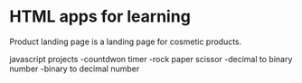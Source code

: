# HTML apps for learning

Product landing page is a landing page for cosmetic products.

javascript projects
-countdwon timer
-rock paper scissor
-decimal to binary number
-binary to decimal number
